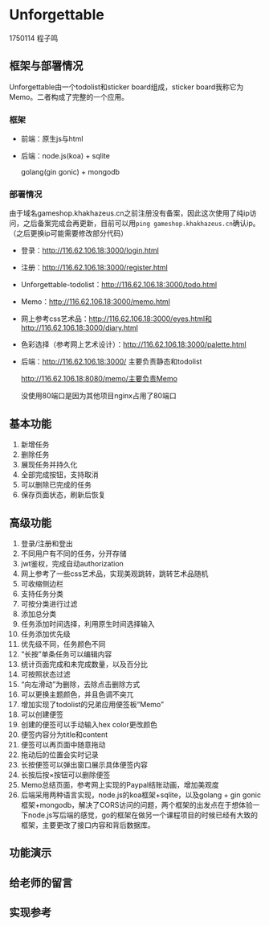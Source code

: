# Unforgettable

1750114 程子鸣

## 框架与部署情况

Unforgettable由一个todolist和sticker board组成，sticker board我称它为Memo。二者构成了完整的一个应用。

### 框架

- 前端：原生js与html

- 后端：node.js(koa) + sqlite

  golang(gin gonic) + mongodb

### 部署情况

由于域名gameshop.khakhazeus.cn之前注册没有备案，因此这次使用了纯ip访问，之后备案完成会再更新，目前可以用`ping gameshop.khakhazeus.cn`确认ip。（之后更换ip可能需要修改部分代码）

- 登录：http://116.62.106.18:3000/login.html

- 注册：http://116.62.106.18:3000/register.html

- Unforgettable-todolist：http://116.62.106.18:3000/todo.html

- Memo：http://116.62.106.18:3000/memo.html

- 网上参考css艺术品：http://116.62.106.18:3000/eyes.html和http://116.62.106.18:3000/diary.html

- 色彩选择（参考网上艺术设计）：http://116.62.106.18:3000/palette.html

- 后端：http://116.62.106.18:3000/ 主要负责静态和todolist

  http://116.62.106.18:8080/memo/主要负责Memo

  没使用80端口是因为其他项目nginx占用了80端口

## 基本功能

1. 新增任务
2. 删除任务
3. 展现任务并持久化
4. 全部完成按钮，支持取消
5. 可以删除已完成的任务
6. 保存页面状态，刷新后恢复

## 高级功能

1. 登录/注册和登出
2. 不同用户有不同的任务，分开存储
3. jwt鉴权，完成自动authorization
4. 网上参考了一些css艺术品，实现美观跳转，跳转艺术品随机
5. 可收缩侧边栏
6. 支持任务分类
7. 可按分类进行过滤
8. 添加总分类
9. 任务添加时间选择，利用原生时间选择输入
10. 任务添加优先级
11. 优先级不同，任务颜色不同
12. “长按”单条任务可以编辑内容
13. 统计页面完成和未完成数量，以及百分比
14. 可按照状态过滤
15. “向左滑动”为删除，去除点击删除方式
16. 可以更换主题颜色，并且色调不突兀
17. 增加实现了todolist的兄弟应用便签板“Memo”
18. 可以创建便签
19. 创建的便签可以手动输入hex color更改颜色
20. 便签内容分为title和content
21. 便签可以再页面中随意拖动
22. 拖动后的位置会实时记录
23. 长按便签可以弹出窗口展示具体便签内容
24. 长按后按×按钮可以删除便签
25. Memo总结页面，参考网上实现的Paypal结账动画，增加美观度
26. 后端采用两种语言实现，node.js的koa框架+sqlite，以及golang + gin gonic框架+mongodb，解决了CORS访问的问题，两个框架的出发点在于想体验一下node.js写后端的感觉，go的框架在做另一个课程项目的时候已经有大致的框架，主要更改了接口内容和背后数据库。

## 功能演示

## 给老师的留言

## 实现参考



